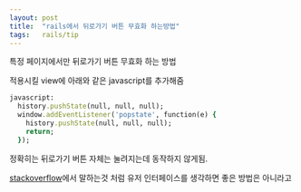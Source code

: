 ```yaml
---
layout: post
title:  "rails에서 뒤로가기 버튼 무효화 하는방법"
tags:	rails/tip
---
```


특정 페이지에서만 뒤로가기 버튼 무효화 하는 방법

적용시킬 view에 아래와 같은 javascript를 추가해줌

```ruby
javascript:
  history.pushState(null, null, null);
  window.addEventListener('popstate', function(e) {
    history.pushState(null, null, null);
    return;
  });
```

정확히는 뒤로가기 버튼 자체는 눌려지는데 동작하지 않게됨.

[stackoverflow]에서 말하는것 처럼 유저 인터페이스를 생각하면 좋은 방법은 아니라고


[stackoverflow]: https://stackoverflow.com/questions/29823160/how-to-disable-the-browser-back-button-with-java-script-ruby-on-rails